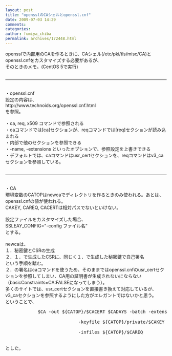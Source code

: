 ```yaml
---
layout: post
title: "opensslのCAシェルとopenssl.cnf"
date: 2009-07-03 14:29
comments: 
categories: 
author: fumiya_chiba
permalink: archives/172448.html
---
```


opensslで内部用のCAを作るときに、CAシェル(/etc/pki/tls/misc/CA)とopenssl.cnfをカスタマイズする必要があるが、<br>
そのときのメモ。(CentOS 5で実行)<br>
<br>
<hr size="1" /><br>
・openssl.cnf<br>
設定の内容は、<br>
http://www.technoids.org/openssl.cnf.html<br>
を参照。<br>
<br>
・ca, req, x509 コマンドで参照される<br>
・caコマンドでは[ca]セクションが、reqコマンドでは[req]セクションが読み込まれる<br>
・内部で他のセクションを参照できる<br>
・-name, -extensions といったオプションで、参照設定を上書きできる<br>
・デフォルトでは、caコマンドはusr_certセクションを、reqコマンドはv3_caセクションを参照している。<br>
<br>
<hr size="1" /><br>
・CA<br>
環境変数のCATOPはnewcaでディレクトリを作るときのみ使われる。あとは、openssl.cnfの値が使われる。<br>
CAKEY, CAREQ, CACERTは相対パスでないといけない。<br>
<br>
設定ファイルをカスタマイズした場合、<br>
SSLEAY_CONFIG="-config ファイル名"<br>
とする。<br>
<br>
newcaは、<br>
１．秘密鍵とCSRの生成<br>
２．１．で生成したCSRに、同じく１．で生成した秘密鍵で自己署名<br>
という手順を踏む。<br>
２．の署名はcaコマンドを使うため、そのままではopenssl.cnfのusr_certセクションを参照してしまい、CA用の証明書が生成されないにならない（basicConstraints=CA:FALSEになってしまう）。<br>
多くのサイトでは、usr_certセクションを直接書き換えて対応しているが、v3_caセクションを参照するようにした方がエレガントではないかと思う。<br>
ということで、<br>
<pre>            $CA -out ${CATOP}/$CACERT $CADAYS -batch -extensions v3_ca \<br>
                           -keyfile ${CATOP}/private/$CAKEY -selfsign \<br>
                           -infiles ${CATOP}/$CAREQ </pre><br>
とした。<br>


